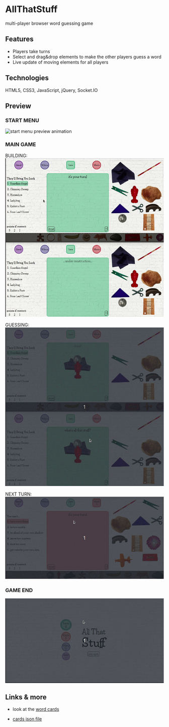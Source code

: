 # AllThatStuff
multi-player browser word guessing game

## Features
* Players take turns
* Select and drag&drop elements to make the other players guess a word
* Live update of moving elements for all players

## Technologies
HTML5, CSS3, JavaScript, jQuery, Socket.IO

## Preview
### START MENU
<img src="./public/preview/start_menu.gif" alt="start menu preview animation">

### MAIN GAME

BUILDING:
<img src="./public/preview/my-turn_building.gif" alt="building preview animation">

GUESSING:
<img src="./public/preview/guessing.gif" alt="guessing preview animation">

NEXT TURN:
<img src="./public/preview/next-turn.gif" alt="next turn preview animation">

### GAME END

<img src="./public/preview/game-end.gif" alt="game end preview animation">

## Links & more
* look at the [word cards](http://www.allthatstuff.fun/cards)

* [cards json file](http://www.allthatstuff.fun/cards_enUS.json)
